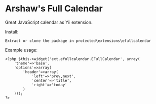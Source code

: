 Arshaw's Full Calendar
======================

Great JavaScript calendar as Yii extension.

Install:

	Extract or clone the package in protected\extensions\efullcalendar


Example usage:

	<?php $this->widget('ext.efullcalendar.EFullCalendar', array(
		'theme'=>'base',
		'options'=>array(
			'header'=>array(
				'left'=>'prev,next',
				'center'=>'title',
				'right'=>'today'
			)
		)));
    ?>
